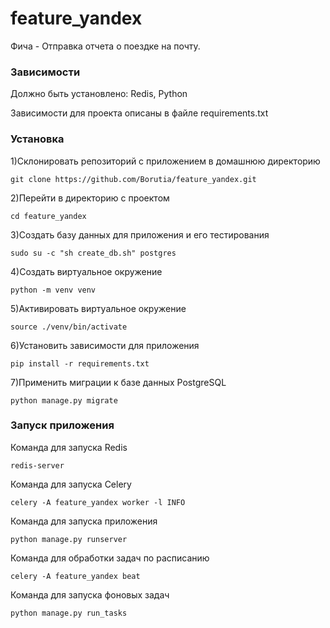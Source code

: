# feature_yandex
Фича - Отправка отчета о поездке на почту.

### Зависимости
Должно быть установлено: Redis, Python

Зависимости для проекта описаны в файле requirements.txt

### Установка
1)Склонировать репозиторий с приложением в домашнюю директорию
```
git clone https://github.com/Borutia/feature_yandex.git
```
2)Перейти в директорию с проектом 
```
cd feature_yandex
```
3)Создать базу данных для приложения и его тестирования 
```
sudo su -c "sh create_db.sh" postgres
```
4)Создать виртуальное окружение
```
python -m venv venv
```
5)Активировать виртуальное окружение
```
source ./venv/bin/activate
```
6)Установить зависимости для приложения
```
pip install -r requirements.txt
```
7)Применить миграции к базе данных PostgreSQL
```
python manage.py migrate
```

### Запуск приложения
Команда для запуска Redis
```
redis-server
```
Команда для запуска Celery
```
celery -A feature_yandex worker -l INFO
```
Команда для запуска приложения
```
python manage.py runserver
```
Команда для обработки задач по расписанию
```
celery -A feature_yandex beat
```
Команда для запуска фоновых задач
```
python manage.py run_tasks
```
